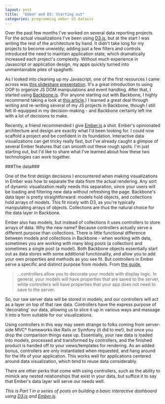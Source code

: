 ```yaml
---
layout: post
title:  "Ember and D3: Starting out"
categories: programming ember d3 datavis
---
```


Over the past few months I've worked on several data reporting projects. For the actual visualizations I've been using [D3.js](http://www.d3js.org), but at the start I was writing the rest of the architecture by hand. It didn't take long for my projects to become unwieldy; adding just a few filters and controls introduced the need to maintain application state, which dramatically increased each project's complexity. Without much experience in Javascript or application design, my apps quickly turned into unmaintainable piles of spaghetti.

As I looked into cleaning up my Javascript, one of the first resources I came across was [this slideshare presentation](http://www.slideshare.net/rmurphey/cleaner-leaner-meaner-refactoring-your-jquery). It's a great introduction to using OOP to organize JS DOM manipulations and event handling. After that, I started using [Backbone.js](http://backbonejs.org/). (For anyone starting out with Backbone, I highly recommend taking a look at [this article](https://github.com/kjbekkelund/writings/blob/master/published/understanding-backbone.md).) I learned a great deal through writing and re-writing several of my JS projects in Backbone, though I still felt ill-equipped in my decision-making - and Backbone certainly left me with a lot of decisions to make.

Recently, a friend recommended I give [Ember.js](http://www.emberjs.com) a shot. Ember's opinionated architecture and design are exactly what I'd been looking for. I could now scaffold a project and be confident in its foundation. Interactive data visualizations can get tricky really fast, but I've already caught a glimpse of several Ember features that can smooth out these rough spots. I'm just starting out, but I'd like to share what I've learned about how these two technologies can work together.

###The data###

One of the first design decisions I encountered when making visualizations in Ember was how to separate the data from the actual rendering. Any sort of dynamic visualization really needs this separation, since your users will be loading and filtering new data without refreshing the page. Backbone's data layer is pretty straightforward: models hold objects, and collections hold arrays of models. This fit nicely with D3, as you're typically manipulating arrays of objects. Collections are thus the natural choice for the data layer in Backbone.

Ember also has models, but instead of collections it uses controllers to store arrays of data. Why the new name? Because controllers actually serve a different purpose than collections. There is little functional difference between models and collections in Backbone - when working with data, sometimes you are working with many blog posts (a collection) and sometimes a single post (a model). Both Backbone objects essentially start out as data stores with some additional functionality, and allow you to add your own properties and methods as you see fit. But controllers in Ember serve a specific and distinct purpose from models. From [the guide](http://emberjs.com/guides/controllers/),

> ...controllers allow you to decorate your models with display logic. In general, your models will have properties that are saved to the server, while controllers will have properties that your app does not need to save to the server.

So, our raw server data will be stored in models, and our controllers will act as a layer on top of that raw data. Controllers have the express purpose of 'decorating' our data, allowing us to slice it up in various ways and massage it into a form suitable for our visualizations.

Using controllers in this way may seem strange to folks coming from server-side MVC* frameworks like Rails or Symfony (it did to me!), but once you drop the comparison things ease up. Essentially, your raw data is loaded into models, processed and transformed by controllers, and the finished product is handed off to your views/templates for rendering. As an added bonus, controllers are only instantiated when requested, and hang around for the life of your application. This works well for applications centered around data visualization, which tend to reuse data considerably.

There are other perks that come with using controllers, such as the ability to mimick any nested relationships that exist in your data, but suffice it to say that Ember's data layer will serve our needs well.

*This is Part 1 in a series of posts on building a basic interactive dashboard using [D3.js](http://www.d3js.org) and [Ember.js](http://www.emberjs.com).*